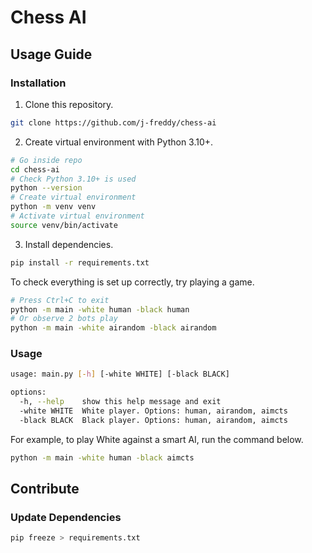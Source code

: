 # Chess AI

## Usage Guide

### Installation

1. Clone this repository.

```sh
git clone https://github.com/j-freddy/chess-ai
```

2. Create virtual environment with Python 3.10+.

```sh
# Go inside repo
cd chess-ai
# Check Python 3.10+ is used
python --version
# Create virtual environment
python -m venv venv
# Activate virtual environment
source venv/bin/activate
```

3. Install dependencies.

```sh
pip install -r requirements.txt
```

To check everything is set up correctly, try playing a game.
```sh
# Press Ctrl+C to exit
python -m main -white human -black human
# Or observe 2 bots play
python -m main -white airandom -black airandom
```

### Usage

```sh
usage: main.py [-h] [-white WHITE] [-black BLACK]

options:
  -h, --help    show this help message and exit
  -white WHITE  White player. Options: human, airandom, aimcts
  -black BLACK  Black player. Options: human, airandom, aimcts
```

For example, to play White against a smart AI, run the command below.
```sh
python -m main -white human -black aimcts
```

## Contribute

### Update Dependencies

```sh
pip freeze > requirements.txt
```
